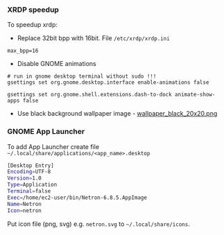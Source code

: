 ### XRDP speedup
To speedup xrdp:
- Replace 32bit bpp with 16bit. File `/etc/xrdp/xrdp.ini`
```
max_bpp=16
```
- Disable GNOME animations
```
# run in gnome desktop terminal without sudo !!!
gsettings set org.gnome.desktop.interface enable-animations false

gsettings set org.gnome.shell.extensions.dash-to-dock animate-show-apps false
```
- Use black background wallpaper image - [wallpaper_black_20x20.png](wallpaper_black_20x20.png)

### GNOME App Launcher
To add App Launcher create file `~/.local/share/applications/<app_name>.desktop`
```bash
[Desktop Entry]
Encoding=UTF-8
Version=1.0
Type=Application
Terminal=false
Exec=/home/ec2-user/bin/Netron-6.8.5.AppImage
Name=Netron
Icon=netron
```

Put icon file (png, svg) e.g. `netron.svg` to `~/.local/share/icons`.

